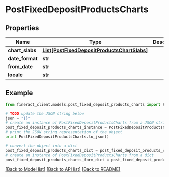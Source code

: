 # PostFixedDepositProductsCharts


## Properties

Name | Type | Description | Notes
------------ | ------------- | ------------- | -------------
**chart_slabs** | [**List[PostFixedDepositProductsChartSlabs]**](PostFixedDepositProductsChartSlabs.md) |  | [optional] 
**date_format** | **str** |  | [optional] 
**from_date** | **str** |  | [optional] 
**locale** | **str** |  | [optional] 

## Example

```python
from fineract_client.models.post_fixed_deposit_products_charts import PostFixedDepositProductsCharts

# TODO update the JSON string below
json = "{}"
# create an instance of PostFixedDepositProductsCharts from a JSON string
post_fixed_deposit_products_charts_instance = PostFixedDepositProductsCharts.from_json(json)
# print the JSON string representation of the object
print PostFixedDepositProductsCharts.to_json()

# convert the object into a dict
post_fixed_deposit_products_charts_dict = post_fixed_deposit_products_charts_instance.to_dict()
# create an instance of PostFixedDepositProductsCharts from a dict
post_fixed_deposit_products_charts_form_dict = post_fixed_deposit_products_charts.from_dict(post_fixed_deposit_products_charts_dict)
```
[[Back to Model list]](../README.md#documentation-for-models) [[Back to API list]](../README.md#documentation-for-api-endpoints) [[Back to README]](../README.md)


